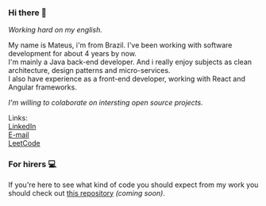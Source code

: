 ### Hi there 👋

*Working hard on my english.*
  <p>
  My name is Mateus, i'm from Brazil. I've been working with software development for about 4 years by now. </br>
  I'm mainly a Java back-end developer. And i really enjoy subjects as clean architecture, design patterns and micro-services. </br>
  I also have experience as a front-end developer, working with React and Angular frameworks. </br>
</p>

*I'm willing to colaborate on intersting open source projects.*

Links:
</br>
<a href="https://www.linkedin.com/in/mmattei45/">
  LinkedIn
</a>
</br>
<a href="www.google.com">
  E-mail
</a>
</br>
<a href="https://leetcode.com/mmattei45/">
  LeetCode
</a>



### For hirers 💻

If you're here to see what kind of code you should expect from my work you should check out <a href="https://github.com/mmattei45/">this repository</a> *(coming soon)*.
